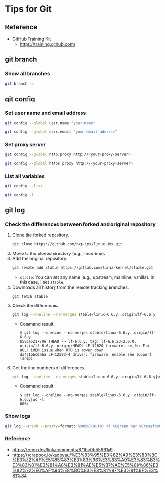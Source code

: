 # Tips for Git
## Reference
- GitHub Training Kit
  - https://training.github.com/

## git branch
### Show all branches
```sh
git branch -a
```

## git config
### Set user name and email address
```sh
git config --global user.name "your-name"
```
```sh
git config --global user.email "your-email-address"
```

### Set proxy server
```sh
git config --global http.proxy http://<your-proxy-server>
```
```sh
git config --global https.proxy http://<your-proxy-server>
```

### List all variables
```sh
git config --list
```
```sh
git config -l
```

## git log
### Check the differences between forked and original repository
1. Clone the forked repository.
   ```sh
   git clone https://github.com/nxp-imx/linux-imx.git
   ```
1. Move to the cloned directory (e.g., linux-imx).
1. Add the original repository.
   ```sh
   git remote add stable https://gitlab.com/linux-kernel/stable.git
   ```
   - `stable`: You can set any name (e.g., upstream, mainline, vanilla). In this case, I set `stable`.
1. Downloads all history from the remote tracking branches.
   ```sh
   git fetch stable
   ```
1. Check the differences.
   ```sh
   git log --oneline --no-merges stable/linux-6.6.y..origin/lf-6.6.y
   ```
   - Command result: 
     ```
     $ git log --oneline --no-merges stable/linux-6.6.y..origin/lf-6.6.y
     b586a521770e (HEAD -> lf-6.6.y, tag: lf-6.6.23-2.0.0, origin/lf-6.6.y, origin/HEAD) LF-12620 firmware: se_fw: Fix 8ULP iMEM issue when RTD is power down
     da4e1bbc0a6a LF-12593-4 driver: firmware: enable she support
     (snip)
     ```
1. Get the line numbers of differences.
   ```sh
   git log --oneline --no-merges stable/linux-6.6.y..origin/lf-6.6.y|wc -l
   ```
   - Command result:
     ```
     $ git log --oneline --no-merges stable/linux-6.6.y..origin/lf-6.6.y|wc -l
     6064
     ```
### Show logs
```sh
git log --graph --pretty=format:'%x09%C(auto) %h %Cgreen %ar %Creset%x09by"%C(cyan ul)%an%Creset" %x09%C(auto)%s %d'
```

### Reference
- https://zenn.dev/link/comments/871bc0b55961a9
- https://scrapbox.io/kadoyau/%E3%83%95%E3%82%A9%E3%83%BC%E3%82%AF%E5%85%83%E3%83%96%E3%83%A9%E3%83%B3%E3%83%81%E3%81%A8%E3%81%AE%E5%B7%AE%E5%88%86%E3%82%92%E6%AF%94%E8%BC%83%E3%81%97%E3%81%9F%E3%81%84
